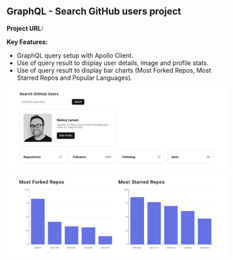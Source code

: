 ## GraphQL - Search GitHub users project

**Project URL:**

**Key Features:**

- GraphQL query setup with Apollo Client.
- Use of query result to display user details, image and profile stats. 
- Use of query result to display bar charts (Most Forked Repos, Most Starred Repos and Popular Languages).

<a href='/' target='_blank'>
<img src='./public/git.jpg' width='700' alt='graphql project image'>
</a>

<a href='/' target='_blank'>
<img src='./public/git2.jpg' width='700' alt='graphql project image'>
</a>
